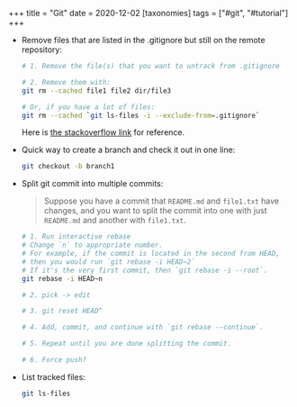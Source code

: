 +++
title = "Git"
date = 2020-12-02
[taxonomies]
tags = ["#git", "#tutorial"]
+++

- Remove files that are listed in the .gitignore but still on the remote repository:

  ```bash
  # 1. Remove the file(s) that you want to untrack from .gitignore

  # 2. Remove them with:
  git rm --cached file1 file2 dir/file3

  # Or, if you have a lot of files:
  git rm --cached `git ls-files -i --exclude-from=.gitignore`
  ```

  Here is [the stackoverflow link](https://stackoverflow.com/questions/13541615/how-to-remove-files-that-are-listed-in-the-gitignore-but-still-on-the-repositor) for reference.

- Quick way to create a branch and check it out in one line:

  ```bash
  git checkout -b branch1
  ```

- Split git commit into multiple commits:

  > Suppose you have a commit that `README.md` and `file1.txt` have changes,
  > and you want to split the commit into one with just `README.md` and another with `file1.txt`.

  ```bash
  # 1. Run interactive rebase
  # Change `n` to appropriate number.
  # For example, if the commit is located in the second from HEAD,
  # then you would run `git rebase -i HEAD~2`
  # If it's the very first commit, then `git rebase -i --root`.
  git rebase -i HEAD~n

  # 2. pick -> edit

  # 3. git reset HEAD^

  # 4. Add, commit, and continue with `git rebase --continue`.

  # 5. Repeat until you are done splitting the commit.

  # 6. Force push?
  ```

- List tracked files:

  ```bash
  git ls-files
  ```
